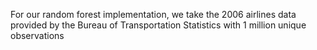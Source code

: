 For our random forest implementation, we take the 2006 airlines data provided by the Bureau of Transportation Statistics with 1 million unique observations

